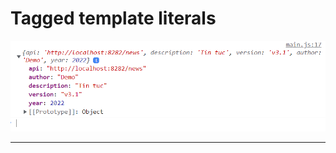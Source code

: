 # Tagged template literals

![Spread Object](Javascript/f8.javascrip.basic/detail/phan06-110/images/001.png 'Spread Object')

---

